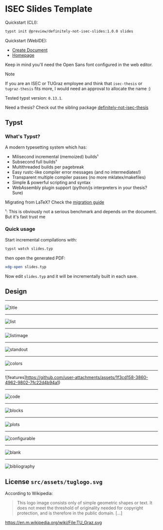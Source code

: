 # ISEC Slides Template

Quickstart (CLI):

```sh
typst init @preview/definitely-not-isec-slides:1.0.0 slides
```

Quickstart (WebIDE):

- [Create Document](https://typst.app/app?template=definitely-not-isec-slides&version=1.0.0)
- [Homepage](https://typst.app/universe/package/definitely-not-isec-slides)

Keep in mind you'll need the Open Sans font configured in the web editor.

> [!NOTE]
> If you are an ISEC or TUGraz employee and think that `isec-thesis` or
> `tugraz-thesis` fits more, I would need an approval to allocate the name :)

Tested typst version: `0.13.1`.

Need a thesis? Check out the sibling package [definitely-not-isec-thesis](https://github.com/ecomaikgolf/typst-isec-thesis-template)

## Typst

### What's Typst?

A modern typesetting system which has:

- Milisecond incremental (memoized) builds¹
- Subsecond full builds¹
- Multithreaded builds per pagebreak
- Easy rustc-like compiler error messages (and no intermediates!)
- Transparent multiple compiler passes (no more mklatex/makefiles)
- Simple & powerful scripting and syntax
- WebAssembly plugin support (python/js interpreters in your thesis? Sure)

Migrating from LaTeX? Check the [migration guide](https://typst.app/docs/guides/guide-for-latex-users/)

¹: This is obviously not a serious benchmark and depends on the document. But
   it's fast trust me

### Quick usage

Start incremental compilations with:

```sh
typst watch slides.typ
```

then open the generated PDF:

```sh
xdg-open slides.typ
```

Now edit `slides.typ` and it will be incrementally built in each save.

## Design
---
![title](https://github.com/user-attachments/assets/d29f53ff-0622-45fe-9727-7d286e8d15b1)

---
![list](https://github.com/user-attachments/assets/27dc198d-714d-4ed6-ad2e-f39babcf4fce)

---
![listimage](https://github.com/user-attachments/assets/b16cb69b-c9a1-4f50-8fd5-e7c3b0a97617)

---
![standout](https://github.com/user-attachments/assets/179960f4-e909-4856-8aba-6beb7a91e3c5)

---
![colors](https://github.com/user-attachments/assets/312a013e-fd89-4b6a-921b-bbfe9f4fa565)

---
![features]https://github.com/user-attachments/assets/1f3cd158-3860-4962-9802-7fc22d4b94a1)

---
![code](https://github.com/user-attachments/assets/508abb37-8224-4ef8-9424-2f367981b91f)

---
![blocks](https://github.com/user-attachments/assets/e4214dc0-f434-40d2-b1fa-0463ef18d9b7)

---
![plots](https://github.com/user-attachments/assets/605a3bab-c040-4932-9777-03dffabb3a9f)

---
![configurable](https://github.com/user-attachments/assets/310a25e2-981c-40b3-bbcb-fc243cbb5983)

---
![blank](https://github.com/user-attachments/assets/7533e702-bba3-4462-add2-f2fbe1e50a20)

---
![bibliography](https://github.com/user-attachments/assets/6ad78bf1-8af1-43c3-ad15-192fdfd42aff)



## License `src/assets/tuglogo.svg`

According to Wikipedia:

> This logo image consists only of simple geometric shapes or text. It does not
> meet the threshold of originality needed for copyright protection, and is
> therefore in the public domain. [...]

https://en.m.wikipedia.org/wiki/File:TU_Graz.svg
